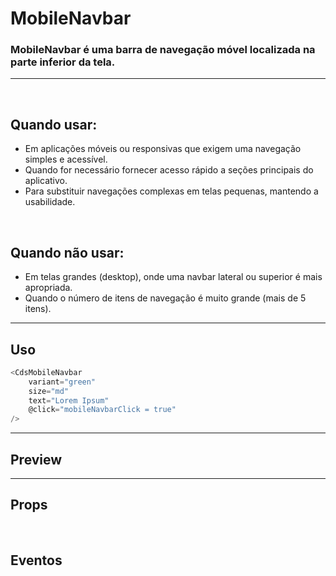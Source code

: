 # MobileNavbar

### MobileNavbar é uma barra de navegação móvel localizada na parte inferior da tela.
---
<br />

## Quando usar:
- Em aplicações móveis ou responsivas que exigem uma navegação simples e acessível.
- Quando for necessário fornecer acesso rápido a seções principais do aplicativo.
- Para substituir navegações complexas em telas pequenas, mantendo a usabilidade.

<br />

## Quando não usar:
- Em telas grandes (desktop), onde uma navbar lateral ou superior é mais apropriada.
- Quando o número de itens de navegação é muito grande (mais de 5 itens).

---

## Uso

```js
<CdsMobileNavbar
	variant="green"
	size="md"
	text="Lorem Ipsum"
	@click="mobileNavbarClick = true"
/>
```

---

## Preview

<PreviewBuilder
	:component="CdsMobileNavbar"
	:events="cdsMobileNavbarEvents"
	:items
	:activeItem="items[2]"
	variant="green"
	show-label
/>

---

## Props

<APITable
	name="MobileNavbar"
	section="props"
/>
<br />

## Eventos

<APITable
	name="MobileNavbar"
	section="events"
/>
<br />

<script setup>
import { ref } from 'vue';
import CdsMobileNavbar from '@/components/MobileNavbar.vue';

const cdsMobileNavbarEvents = [
	'item-click'
];

const items = ref([
	{ icon: 'home-outline', label: 'Início', route: { name: 'Google', path: 'www.google.com' } },
	{ icon: 'search-outline', label: 'Busca', route: { name: 'Google', path: 'www.google.com' }  },
	{ icon: 'notification-bell-outline', label: 'Notificações', route: { name: 'Google', path: 'www.google.com' }  },
	{ icon: 'user-outline', label: 'Perfil', route: { name: 'Google', path: 'www.google.com' }  },
]);
</script>
